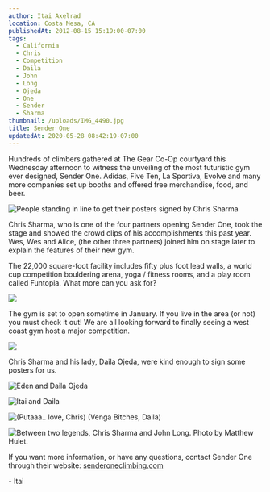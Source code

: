 ```yaml
---
author: Itai Axelrad
location: Costa Mesa, CA
publishedAt: 2012-08-15 15:19:00-07:00
tags:
  - California
  - Chris
  - Competition
  - Daila
  - John
  - Long
  - Ojeda
  - One
  - Sender
  - Sharma
thumbnail: /uploads/IMG_4490.jpg
title: Sender One
updatedAt: 2020-05-28 08:42:19-07:00
---
```


Hundreds of climbers gathered at The Gear Co-Op courtyard this Wednesday afternoon to witness the unveiling of the most futuristic gym ever designed, Sender One. Adidas, Five Ten, La Sportiva, Evolve and many more companies set up booths and offered free merchandise, food, and beer.

![People standing in line to get their posters signed by Chris Sharma](/uploads/IMG_4490.jpg)

Chris Sharma, who is one of the four partners opening Sender One, took the stage and showed the crowd clips of his accomplishments this past year. Wes, Wes and Alice, (the other three partners) joined him on stage later to explain the features of their new gym.

The 22,000 square-foot facility includes fifty plus foot lead walls, a world cup competition bouldering arena, yoga / fitness rooms, and a play room called Funtopia. What more can you ask for?

![](/uploads/394479_277110585723665_1092959206_n.jpg)

The gym is set to open sometime in January. If you live in the area (or not) you must check it out! We are all looking forward to finally seeing a west coast gym host a major competition.

![](/uploads/582744_277110492390341_1967985168_n.jpg)

Chris Sharma and his lady, Daila Ojeda, were kind enough to sign some posters for us.

![Eden and Daila Ojeda](/uploads/IMG_4494.jpg)

![Itai and Daila](/uploads/IMG_4495.jpg)

![(Putaaa.. love, Chris) (Venga Bitches, Daila)](/uploads/IMG_4496.jpg)

![Between two legends, Chris Sharma and John Long. Photo by Matthew Hulet.](/uploads/XGqHRFq_BqvqlHZ1fDku6Q8mvERlGzJfBMm45mAHBaU.jpg)

If you want more information, or have any questions, contact Sender One through their website: [senderoneclimbing.com](http://www.senderoneclimbing.com/)

\- Itai
